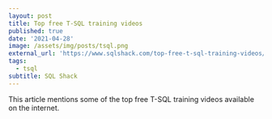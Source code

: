 ```yaml
---
layout: post
title: Top free T-SQL training videos
published: true
date: '2021-04-28'
image: /assets/img/posts/tsql.png
external_url: 'https://www.sqlshack.com/top-free-t-sql-training-videos/'
tags:
  - tsql
subtitle: SQL Shack
---
```

This article mentions some of the top free T-SQL training videos available on the internet.
